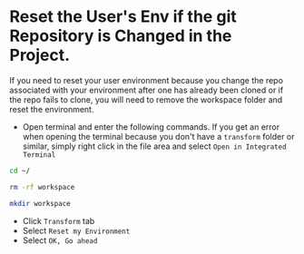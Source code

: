 # Reset the User's Env if the git Repository is Changed in the Project. 

If you need to reset your user environment because you change the repo associated with your environment after one has already been cloned or if the repo fails to clone, you will need to remove the workspace folder and reset the environment. 

- Open terminal and enter the following commands. If you get an error when opening the terminal because you don't have a `transform` folder or similar, simply right click in the file area and select `Open in Integrated Terminal`

```bash
cd ~/
```
```bash
rm -rf workspace
```
```bash
mkdir workspace
```

- Click `Transform` tab
- Select `Reset my Environment` 
- Select `OK, Go ahead` 
